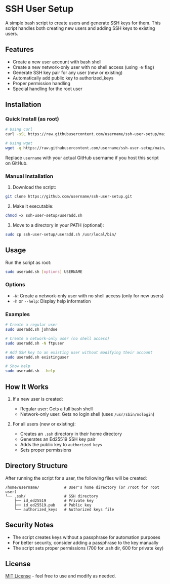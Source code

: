 # SSH User Setup

A simple bash script to create users and generate SSH keys for them. This script handles both creating new users and adding SSH keys to existing users.

## Features

- Create a new user account with bash shell
- Create a new network-only user with no shell access (using `-N` flag)
- Generate SSH key pair for any user (new or existing)
- Automatically add public key to authorized_keys
- Proper permission handling
- Special handling for the root user

## Installation

### Quick Install (as root)

```bash
# Using curl
curl -sSL https://raw.githubusercontent.com/username/ssh-user-setup/main/useradd.sh -o /usr/local/bin/useradd.sh && chmod +x /usr/local/bin/useradd.sh

# Using wget
wget -q https://raw.githubusercontent.com/username/ssh-user-setup/main/useradd.sh -O /usr/local/bin/useradd.sh && chmod +x /usr/local/bin/useradd.sh
```

Replace `username` with your actual GitHub username if you host this script on GitHub.

### Manual Installation

1. Download the script:
```bash
git clone https://github.com/username/ssh-user-setup.git
```

2. Make it executable:
```bash
chmod +x ssh-user-setup/useradd.sh
```

3. Move to a directory in your PATH (optional):
```bash
sudo cp ssh-user-setup/useradd.sh /usr/local/bin/
```

## Usage

Run the script as root:

```bash
sudo useradd.sh [options] USERNAME
```

### Options

- `-N`: Create a network-only user with no shell access (only for new users)
- `-h` or `--help`: Display help information

### Examples

```bash
# Create a regular user
sudo useradd.sh johndoe

# Create a network-only user (no shell access)
sudo useradd.sh -N ftpuser

# Add SSH key to an existing user without modifying their account
sudo useradd.sh existinguser

# Show help
sudo useradd.sh --help
```

## How It Works

1. If a new user is created:
   - Regular user: Gets a full bash shell
   - Network-only user: Gets no login shell (uses `/usr/sbin/nologin`)

2. For all users (new or existing):
   - Creates an `.ssh` directory in their home directory
   - Generates an Ed25519 SSH key pair
   - Adds the public key to `authorized_keys`
   - Sets proper permissions

## Directory Structure

After running the script for a user, the following files will be created:

```
/home/username/           # User's home directory (or /root for root user)
└── .ssh/                 # SSH directory
    ├── id_ed25519        # Private key
    ├── id_ed25519.pub    # Public key
    └── authorized_keys   # Authorized keys file
```

## Security Notes

- The script creates keys without a passphrase for automation purposes
- For better security, consider adding a passphrase to the key manually
- The script sets proper permissions (700 for .ssh dir, 600 for private key)

## License

[MIT License](LICENSE) - feel free to use and modify as needed.
